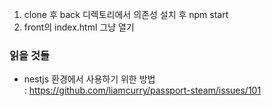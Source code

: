 1. clone 후 back 디렉토리에서 의존성 설치 후 npm start
2. front의 index.html 그냥 열기

### 읽을 것들
- nestjs 환경에서 사용하기 위한 방법  
: https://github.com/liamcurry/passport-steam/issues/101